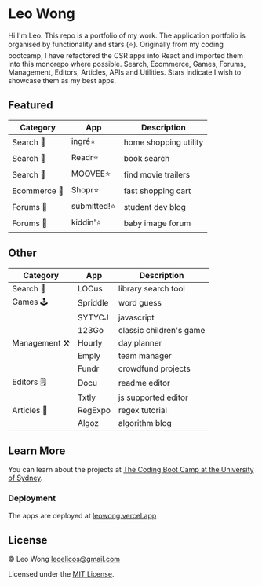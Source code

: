 # Leo Wong

Hi I'm Leo. This repo is a portfolio of my work. The application portfolio is organised by functionality and stars (⭐). Originally from my coding bootcamp, I have refactored the CSR apps into React and imported them into this monorepo where possible. Search, Ecommerce, Games, Forums, Management, Editors, Articles, APIs and Utilities. Stars indicate I wish to showcase them as my best apps.

## Featured

| Category     | App          | Description           |
| ------------ | ------------ | --------------------- |
| Search 🔎    | ingré⭐      | home shopping utility |
| Search 🔎    | Readr⭐      | book search           |
| Search 🔎    | MOOVEE⭐     | find movie trailers   |
| Ecommerce 🛒 | Shopr⭐      | fast shopping cart    |
| Forums 💬    | submitted!⭐ | student dev blog      |
| Forums 💬    | kiddin'⭐    | baby image forum      |

## Other

| Category      | App      | Description             |
| ------------- | -------- | ----------------------- |
| Search 🔎     | LOCus    | library search tool     |
| Games 🕹️      | Spriddle | word guess              |
|               | SYTYCJ   | javascript              |
|               | 123Go    | classic children's game |
| Management ⚒️ | Hourly   | day planner             |
|               | Emply    | team manager            |
|               | Fundr    | crowdfund projects      |
| Editors 🗒️    | Docu     | readme editor           |
|               | Txtly    | js supported editor     |
| Articles 📰   | RegExpo  | regex tutorial          |
|               | Algoz    | algorithm blog          |

## Learn More

You can learn about the projects at [The Coding Boot Camp at the University of Sydney](https://techbootcamp.sydney.edu.au/coding).

### Deployment

The apps are deployed at [leowong.vercel.app](https://leowong.vercel.app)

## License

© Leo Wong [leoelicos@gmail.com](leoelicos@gmail.com)

Licensed under the [MIT License](./LICENSE.txt).
